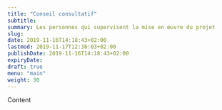 ```yaml
---
title: "Conseil consultatif"
subtitle:
summary: Les personnes qui supervisent la mise en œuvre du projet
slug:
date: 2019-11-16T14:18:43+02:00
lastmod: 2019-11-17T12:38:03+02:00
publishDate: 2019-11-16T14:18:43+02:00
expiryDate: 
draft: true
menu: "main"
weight: 30
---
```


Content
